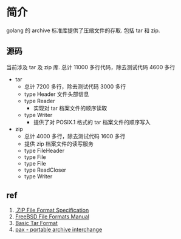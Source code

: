 # 简介
golang 的 archive 标准库提供了压缩文件的存取. 包括 tar 和 zip.


## 源码
当前涉及 tar 及 zip 库. 总计 11000 多行代码，除去测试代码 4600 多行
+ tar
    - 总计 7200 多行，除去测试代码 3000 多行
    - type Header 文件头部信息
    - type Reader
        - 实现对 tar 档案文件的顺序读取
    - type Writer
        - 提供了对 POSIX.1 格式的 tar 档案文件的顺序写入
+ zip
    - 总计 4000 多行，除去测试代码 1600 多行
    - 提供 zip 档案文件的读写服务
    - type FileHeader
    - type File
    - type File
    - type ReadCloser
    - type Writer


## ref
1. [.ZIP File Format Specification](http://www.pkware.com/documents/casestudies/APPNOTE.TXT)
2. [FreeBSD File Formats Manual](https://www.freebsd.org/cgi/man.cgi?query=tar&sektion=5)
3. [Basic Tar Format](http://www.gnu.org/software/tar/manual/html_node/Standard.html)
4. [pax - portable archive interchange](http://pubs.opengroup.org/onlinepubs/9699919799/utilities/pax.html)